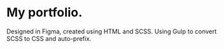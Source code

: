 # My portfolio.

Designed in Figma, created using HTML and SCSS. Using Gulp to convert SCSS to CSS and auto-prefix.
